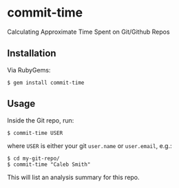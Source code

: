 # commit-time
Calculating Approximate Time Spent on Git/Github Repos

## Installation

Via RubyGems:

```
$ gem install commit-time
```

## Usage

Inside the Git repo, run:

```
$ commit-time USER
```

where `USER` is either your git `user.name` or `user.email`, e.g.:

```
$ cd my-git-repo/
$ commit-time "Caleb Smith"
```

This will list an analysis summary for this repo.
